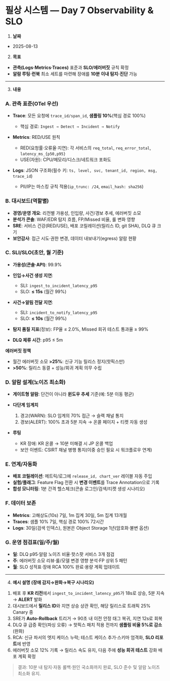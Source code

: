 # 필상 시스템 — Day 7 Observability & SLO

1. **날짜**

* 2025-08-13

2. **목표**

* **관측(Logs·Metrics·Traces)** 표준과 **SLO/에러버짓** 규칙 확정
* **알람 루팅·런북** 최소 세트를 마련해 장애를 **10분 이내 탐지·진단** 가능

---

3. **내용**

### A. 관측 표준(OTel 우선)

* **Trace**: 모든 요청에 `trace_id/span_id`, **샘플링 10%**(핵심 경로 100%)

  * 핵심 경로: `Ingest → Detect → Incident → Notify`
* **Metrics**: RED/USE 원칙

  * RED(요청률·오류율·지연): 각 서비스의 `req_total`, `req_error_total`, `latency_ms_{p50,p95}`
  * USE(자원): CPU/메모리/디스크/네트워크 포화도
* **Logs**: JSON 구조화(필수 키: `ts, level, svc, tenant_id, region, msg, trace_id`)

  * PII/IP는 마스킹 규칙 적용(`ip_trunc: /24`, `email_hash: sha256`)

### B. 대시보드(역할별)

* **경영/운영 개요**: 리전별 가용성, 인입량, 사건/경보 추세, 에러버짓 소모
* **분석가 콘솔**: WAF/EDR 탐지 흐름, FP/Missed 비율, 룰 변화 영향
* **SRE**: 서비스 건강(RED/USE), 배포 코릴레이션(릴리스 ID, git SHA), DLQ 큐 크기
* **보안감사**: 접근 시도·권한 변경, 데이터 내보내기(egress) 알람 현황

### C. SLI/SLO(초안, 월 기준)

* **가용성(콘솔·API)**: 99.9%
* **인입→사건 생성 지연**:

  * SLI: `ingest_to_incident_latency_p95`
  * SLO: **≤ 15s** (월간 99%)
* **사건→알림 전달 지연**:

  * SLI: `incident_to_notify_latency_p95`
  * SLO: **≤ 10s** (월간 99%)
* **탐지 품질 지표**(정보): FP율 ≤ 2.0%, Missed 회귀 테스트 통과율 ≥ 99%
* **DLQ 체류 시간**: p95 ≤ 5m

**에러버짓 정책**

* 월간 에러버짓 소모 **>25%**: 신규 기능 릴리스 정지(핫픽스만)
* **>50%**: 릴리스 동결 + 성능/회귀 계획 의무 수립

### D. 알람 설계(노이즈 최소화)

* **게이트형 알람**: 단건이 아니라 **윈도우 추세** 기준(예: 5분 이동 평균)
* **다단계 임계치**

  1. 경고(WARN): SLO 임계의 70% 접근 → 슬랙 채널 통지
  2. 경보(ALERT): 100% 초과 5분 지속 → 온콜 페이지 + 티켓 자동 생성
* **루팅**

  * KR 장애: KR 온콜 → 10분 미해결 시 JP 온콜 백업
  * 보안 이벤트: CSIRT 채널 병행 통지(이중 승인 필요 시 워크플로우 연계)

### E. 연계/자동화

* **배포 코릴레이션**: 메트릭/로그에 `release_id, chart_ver` 레이블 자동 주입
* **실험/플래그**: Feature Flag 전환 시 **변경 이벤트**를 Trace Annotation으로 기록
* **합성 모니터링**: 1분 간격 헬스체크(콘솔 로그인/검색/티켓 생성 시나리오)

### F. 데이터 보존

* **Metrics**: 고해상도(10s) 7일, 1m 집계 30일, 5m 집계 13개월
* **Traces**: 샘플 10% 7일, 핵심 경로 100% 72시간
* **Logs**: 30일(검색 인덱스), 원본은 Object Storage 1년(암호화·불변 옵션)

### G. 운영 점검표(일/주/월)

* **일**: DLQ p95·알람 노이즈 비율·핫스팟 서비스 3개 점검
* **주**: 에러버짓 소모 리뷰·룰/모델 변경 영향 분석·FP 상위 5 패턴
* **월**: SLO 성적표·장애 RCA 100% 완료·용량 계획 업데이트

---

4. **예시 설명 (장애 감지→완화→복구 시나리오)**

1) 배포 후 **KR 리전**에서 `ingest_to_incident_latency_p95`가 18s로 상승, 5분 지속 → **ALERT** 발화
2) 대시보드에서 **릴리스 ID**와 지연 상승 상관 확인, 해당 릴리스로 트래픽 25% Canary 중
3) SRE가 **Auto-Rollback** 트리거 → 90초 내 이전 안정 태그 복귀, 지연 12s로 회복
4) DLQ 큐 급증 확인(파싱 오류) → 핫픽스 패치 적용 전까지 **샘플링 비율 5%로 감소**(완화)
5) RCA: 신규 파서의 엣지 케이스 누락; 테스트 케이스 추가·스키마 엄격화, **SLO 리포트**에 반영
6) 에러버짓 소모 12% 기록 → 릴리스 속도 유지, 다음 주에 **성능 회귀 테스트** 강화 배포 계획 확정

> 결과: 10분 내 탐지·자동 롤백·원인 국소화까지 완료, SLO 준수 및 알람 노이즈 최소화 유지.
